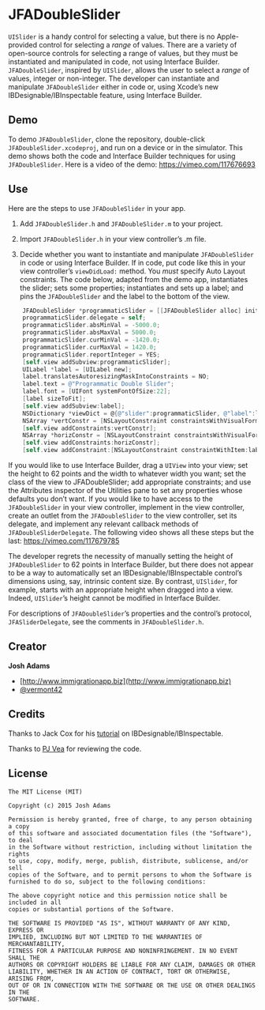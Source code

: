 JFADoubleSlider
===================

`UISlider` is a handy control for selecting a value, but there is no Apple-provided control for selecting a _range_ of values. There are a variety of open-source controls for selecting a range of values, but they must be instantiated and manipulated in code, not using Interface Builder. `JFADoubleSlider`, inspired by `UISlider`, allows the user to select a _range_ of values, integer or non-integer. The developer can instantiate and manipulate `JFADoubleSlider` either in code or, using Xcode’s new IBDesignable/IBInspectable feature, using Interface Builder.

## Demo
To demo `JFADoubleSlider`, clone the repository, double-click `JFADoubleSlider.xcodeproj`, and run on a device or in the simulator. This demo shows both the code and Interface Builder techniques for using `JFADoubleSlider`. Here is a video of the demo: https://vimeo.com/117676693

## Use
Here are the steps to use `JFADoubleSlider` in your app.

1. Add `JFADoubleSlider.h` and `JFADoubleSlider.m` to your project.

2. Import `JFADoubleSlider.h` in your view controller’s .m file.

3. Decide whether you want to instantiate and manipulate `JFADoubleSlider` in code or using Interface Builder. If in code, put code like this in your view controller’s `viewDidLoad:` method. You _must_ specify Auto Layout constraints. The code below, adapted from the demo app, instantiates the slider; sets some properties; instantiates and sets up a label; and pins the `JFADoubleSlider` and the label to the bottom of the view.
```Objective-C
    JFADoubleSlider *programmaticSlider = [[JFADoubleSlider alloc] initWithFrame:self.view.frame];
    programmaticSlider.delegate = self;
    programmaticSlider.absMinVal = -5000.0;
    programmaticSlider.absMaxVal = 5000.0;
    programmaticSlider.curMinVal = -1420.0;
    programmaticSlider.curMaxVal = 1420.0;
    programmaticSlider.reportInteger = YES;
    [self.view addSubview:programmaticSlider];
    UILabel *label = [UILabel new];
    label.translatesAutoresizingMaskIntoConstraints = NO;
    label.text = @"Programmatic Double Slider";
    label.font = [UIFont systemFontOfSize:22];
    [label sizeToFit];
    [self.view addSubview:label];
    NSDictionary *viewDict = @{@"slider":programmaticSlider, @"label":label};
    NSArray *vertConstr = [NSLayoutConstraint constraintsWithVisualFormat:@"V:[label][slider]-|" options:0 metrics:nil views:viewDict];
    [self.view addConstraints:vertConstr];
    NSArray *horizConstr = [NSLayoutConstraint constraintsWithVisualFormat:@"H:|-[slider]-|" options:0 metrics:nil views:viewDict];
    [self.view addConstraints:horizConstr];
    [self.view addConstraint:[NSLayoutConstraint constraintWithItem:label attribute:NSLayoutAttributeCenterX relatedBy:NSLayoutRelationEqual toItem:self.view attribute:NSLayoutAttributeCenterX multiplier:1.0 constant:0.0]];
```
If you would like to use Interface Builder, drag a `UIView` into your view; set the height to 62 points and the width to whatever width you want; set the class of the view to JFADoubleSlider; add appropriate constraints; and use the Attributes inspector of the Utilities pane to set any properties whose defaults you don’t want. If you would like to have access to the `JFADoubleSlider` in your view controller, implement <JFADoubleSliderDelegate> in the view controller, create an outlet from the `JFADoubleSlider` to the view controller, set its delegate, and implement any relevant callback methods of `JFADoubleSliderDelegate`. The following video shows all these steps but the last: https://vimeo.com/117679785

The developer regrets the necessity of manually setting the height of `JFADoubleSlider` to 62 points in Interface Builder, but there does not appear to be a way to automatically set an IBDesignable/IBInspectable control’s dimensions using, say, intrinsic content size. By contrast, `UISlider`, for example, starts with an appropriate height when dragged into a view. Indeed, `UISlider`’s height cannot be modified in Interface Builder.

For descriptions of `JFADoubleSlider`’s properties and the control’s protocol, `JFASliderDelegate`, see the comments in `JFADoubleSlider.h`.

## Creator

**Josh Adams**
* [http://www.immigrationapp.biz](http://www.immigrationapp.biz)
* [@vermont42](https://twitter.com/vermont42)

## Credits

Thanks to Jack Cox for his [tutorial](http://captechconsulting.com/blog/jack-cox/ibdesignables-xcode-6-and-ios-8) on IBDesignable/IBInspectable. 

Thanks to [PJ Vea](http://www.veasoftware.com) for reviewing the code.

## License
```
The MIT License (MIT)

Copyright (c) 2015 Josh Adams

Permission is hereby granted, free of charge, to any person obtaining a copy
of this software and associated documentation files (the "Software"), to deal
in the Software without restriction, including without limitation the rights
to use, copy, modify, merge, publish, distribute, sublicense, and/or sell
copies of the Software, and to permit persons to whom the Software is
furnished to do so, subject to the following conditions:

The above copyright notice and this permission notice shall be included in all
copies or substantial portions of the Software.

THE SOFTWARE IS PROVIDED "AS IS", WITHOUT WARRANTY OF ANY KIND, EXPRESS OR
IMPLIED, INCLUDING BUT NOT LIMITED TO THE WARRANTIES OF MERCHANTABILITY,
FITNESS FOR A PARTICULAR PURPOSE AND NONINFRINGEMENT. IN NO EVENT SHALL THE
AUTHORS OR COPYRIGHT HOLDERS BE LIABLE FOR ANY CLAIM, DAMAGES OR OTHER
LIABILITY, WHETHER IN AN ACTION OF CONTRACT, TORT OR OTHERWISE, ARISING FROM,
OUT OF OR IN CONNECTION WITH THE SOFTWARE OR THE USE OR OTHER DEALINGS IN THE
SOFTWARE.
```